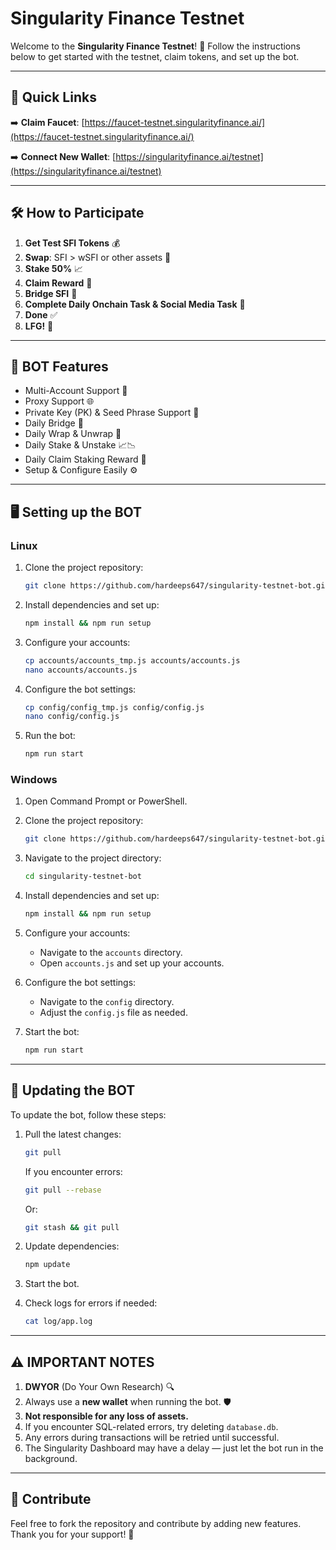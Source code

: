 # Singularity Finance Testnet

Welcome to the **Singularity Finance Testnet**! 🚀 Follow the instructions below to get started with the testnet, claim tokens, and set up the bot.

---

## 🌟 Quick Links

➡️ **Claim Faucet**: [https://faucet-testnet.singularityfinance.ai/](https://faucet-testnet.singularityfinance.ai/)

➡️ **Connect New Wallet**: [https://singularityfinance.ai/testnet](https://singularityfinance.ai/testnet)


---

## 🛠️ How to Participate

1. **Get Test SFI Tokens** 💰
2. **Swap**: SFI > wSFI or other assets 🔄
3. **Stake 50%** 📈
4. **Claim Reward** 🎉
5. **Bridge SFI** 🌉
6. **Complete Daily Onchain Task & Social Media Task** 📲
7. **Done** ✅
8. **LFG!** 🎯

---

## 🤖 BOT Features

- Multi-Account Support 👥
- Proxy Support 🌐
- Private Key (PK) & Seed Phrase Support 🔑
- Daily Bridge 🌉
- Daily Wrap & Unwrap 🔄
- Daily Stake & Unstake 📈📉
- Daily Claim Staking Reward 🎁
- Setup & Configure Easily ⚙️

---

## 🖥️ Setting up the BOT

### Linux

1. Clone the project repository:
   ```bash
   git clone https://github.com/hardeeps647/singularity-testnet-bot.git && cd singularity-testnet-bot
   ```

2. Install dependencies and set up:
   ```bash
   npm install && npm run setup
   ```

3. Configure your accounts:
    ```bash
   cp accounts/accounts_tmp.js accounts/accounts.js
   nano accounts/accounts.js
   ```

4. Configure the bot settings:
   ```bash
   cp config/config_tmp.js config/config.js
   nano config/config.js
   ```

5. Run the bot:
   ```bash
   npm run start
   ```

### Windows

1. Open Command Prompt or PowerShell.

2. Clone the project repository:
   ```bash
   git clone https://github.com/hardeeps647/singularity-testnet-bot.git
   ```

3. Navigate to the project directory:
   ```bash
   cd singularity-testnet-bot
   ```

4. Install dependencies and set up:
   ```bash
   npm install && npm run setup
   ```

5. Configure your accounts:
   - Navigate to the `accounts` directory.
   - Open `accounts.js` and set up your accounts.

6. Configure the bot settings:
   - Navigate to the `config` directory.
   - Adjust the `config.js` file as needed.

7. Start the bot:
   ```bash
   npm run start
   ```

---

## 🔄 Updating the BOT

To update the bot, follow these steps:

1. Pull the latest changes:
   ```bash
   git pull
   ```
   If you encounter errors:
   ```bash
   git pull --rebase
   ```
   Or:
   ```bash
   git stash && git pull
   ```

2. Update dependencies:
   ```bash
   npm update
   ```

3. Start the bot.

4. Check logs for errors if needed:
   ```bash
   cat log/app.log
   ```

---

## ⚠️ IMPORTANT NOTES

1. **DWYOR** (Do Your Own Research) 🔍
2. Always use a **new wallet** when running the bot. 🛡️
3. **Not responsible for any loss of assets.**
4. If you encounter SQL-related errors, try deleting `database.db`.
5. Any errors during transactions will be retried until successful.
6. The Singularity Dashboard may have a delay — just let the bot run in the background.

---

## 🌟 Contribute

Feel free to fork the repository and contribute by adding new features. Thank you for your support! 🙌

